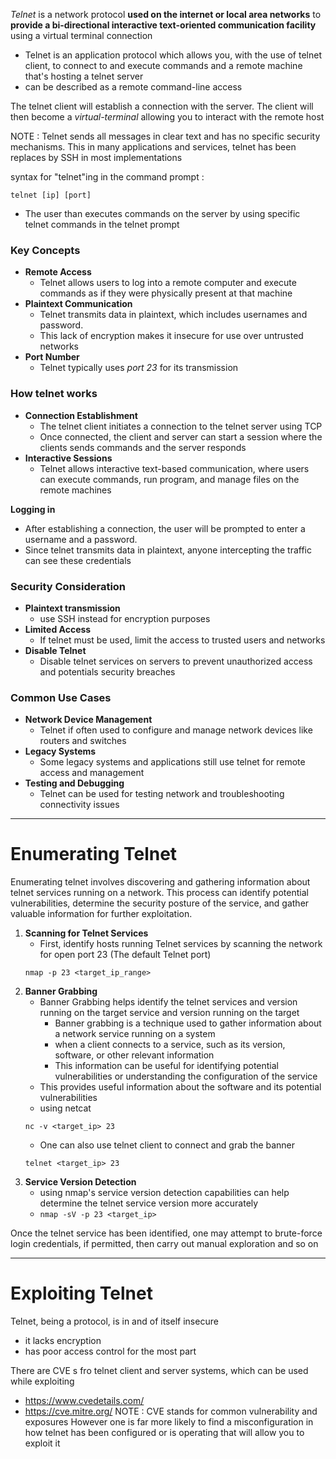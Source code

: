 *Telnet* is a network protocol **used on the internet or local area networks** to **provide a bi-directional interactive text-oriented communication facility** using a virtual terminal connection 
- Telnet is an application protocol which allows you, with the use of telnet client, to connect to and execute commands and a remote machine that's hosting a telnet server
- can be described as a remote command-line access 

The telnet client will establish a connection with the server. The client will then become a *virtual-terminal* allowing you to interact with the remote host 

NOTE : Telnet sends all messages in clear text and has no specific security mechanisms. This in many applications and services, telnet has been replaces by SSH in most implementations 

syntax for "telnet"ing in the command prompt : 
```terminal
telnet [ip] [port]
```
- The user than executes commands on the server by using specific telnet commands in the telnet prompt 


### Key Concepts
- **Remote Access**
	- Telnet allows users to log into a remote computer and execute commands as if they were physically present at that machine 
- **Plaintext Communication**
	- Telnet transmits data in plaintext, which includes usernames and password. 
	- This lack of encryption makes it insecure for use over untrusted networks 
- **Port Number**
	- Telnet typically uses *port 23* for its transmission 

### How telnet works 
- **Connection Establishment**
	- The telnet client initiates a connection to the telnet server using TCP 
	- Once connected, the client and server can start a session where the clients sends commands and the server responds 
- **Interactive Sessions**
	- Telnet allows interactive text-based communication, where users can execute commands, run program, and manage files on the remote machines 

**Logging in**
- After establishing a connection, the user will be prompted to enter a username and a password. 
- Since telnet transmits data in plaintext, anyone intercepting the traffic can see these credentials 

### Security Consideration
- **Plaintext transmission**
	- use SSH instead for encryption purposes 
- **Limited Access**
	- If telnet must be used, limit the access to trusted users and networks 
- **Disable Telnet**
	- Disable telnet services on servers to prevent unauthorized access and potentials security breaches 

### Common Use Cases 
- **Network Device Management**
	- Telnet if often used to configure and manage network devices like routers and switches 
- **Legacy Systems**
	- Some legacy systems and applications still use telnet for remote access and management 
- **Testing and Debugging**
	- Telnet can be used for testing network and troubleshooting connectivity issues 

---

# Enumerating Telnet
Enumerating telnet involves discovering and gathering information about telnet services running on a network. This process can identify potential vulnerabilities, determine the security posture of the service, and gather valuable information for further exploitation. 

1. **Scanning for Telnet Services**
	- First, identify hosts running Telnet services by scanning the network for open port 23 (The default Telnet port)
	``` terminal
	nmap -p 23 <target_ip_range>
    ```
2. **Banner Grabbing**
	- Banner Grabbing helps identify the telnet services and version running on the target service and version running on the target
		- Banner grabbing is a technique used to gather information about a network service running on a system 
		- when a client connects to a service, such as its version, software, or other relevant information 
		- This information can be useful for identifying potential vulnerabilities or understanding the configuration of the service 
	- This provides useful information about the software and its potential vulnerabilities
	- using netcat 
	```terminal
	nc -v <target_ip> 23
	```
	- One can also use telnet client to connect and grab the banner 
	```terminal
	telnet <target_ip> 23
    ```
3. **Service Version Detection**
	- using nmap's service version detection capabilities can help determine the telnet service version more accurately 
	- `nmap -sV -p 23 <target_ip>`

Once the telnet service has been identified, one may attempt to brute-force login credentials, if permitted, then carry out manual exploration and so on 

---

# Exploiting Telnet 
Telnet, being a protocol, is in and of itself insecure 
- it lacks encryption 
- has poor access control for the most part 

There are CVE s fro telnet client and server systems, which can be used while exploiting 
- https://www.cvedetails.com/
- https://cve.mitre.org/
NOTE : CVE stands for common vulnerability and exposures 
However one is far more likely to find a misconfiguration in how telnet has been configured or is operating that will allow you to exploit it 


